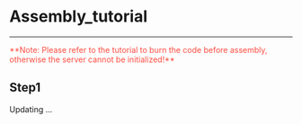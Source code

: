 # Assembly_tutorial  
-------------------
<span style="color: rgb(255, 76, 65);">
**Note: Please refer to the tutorial to burn the code before assembly, otherwise the server cannot be initialized!**     
</span>        

Step1
-----
Updating ...

 
   

